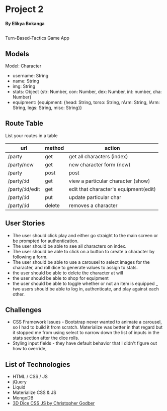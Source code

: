 # Project 2
#### By Elikya Bokanga

## 

Turn-Based-Tactics Game App

## Models

Model: Character

* username: String
* name: String
* img: String
* stats: Object {str: Number, con: Number, dex: Number, int: number, cha: Number}
* equipment: {equipment: {head: String, torso: String, rArm: String, lArm: String, legs: String, misc: String}}

[//]: # (is this a comment)

## Route Table

List your routes in a table

| url | method | action |
|-----|--------|--------|
| /party | get | get all characters (index)|
| /party/new | get | new character form (new)|
| /party | post | post | add new character to party (create)|
| /party/:id | get | view a particular character (show)|
| /party/:id/edit | get | edit that character's equipment(edit)|
| /party/:id | put | update particular char|
| /party/:id | delete | removes a character|


## User Stories
- The user should click play and either go straight to the main screen or be prompted for authentication.
- The user should be able to see all characters on index.
- The user should be able to click on a button to create a character by following a form.
- The user should be able to use a carousel to select images for the character, and roll dice to generate values to assign to stats.
- the user should be able to delete the character at will
- the user should be able to shop for equipment
- the user should be able to toggle whether or not an item is equipped
_ two users should be able to log in, authenticate, and play against each other.

## Challenges
- CSS Framework Issues - Bootstrap never wanted to animate a carousel, so I had to build it from scratch. Materialize was better in that regard but it stopped me from using select to narrow down the list of inputs in the stats section after the dice rolls.
- Styling input fields - they have default behavior that I didn't figure out how to override,

## List of Technologies
- HTML / CSS / JS
- jQuery
- Liquid
- Materialize CSS & JS
- MongoDB
- [3D Dice CSS JS by Christopher Godber](https://codepen.io/noirvortex/pen/MWjyeQg)